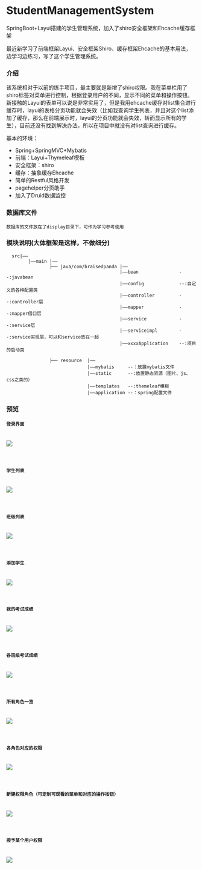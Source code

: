 # StudentManagementSystem
SpringBoot+Layui搭建的学生管理系统，加入了shiro安全框架和Ehcache缓存框架

  最近新学习了前端框架Layui、安全框架Shiro、缓存框架Ehcache的基本用法，边学习边练习，写了这个学生管理系统。

      
  ### 介绍
   该系统相对于以前的练手项目，最主要就是新增了shiro权限。我在菜单栏用了shiro标签对菜单进行控制，根据登录用户的不同，显示不同的菜单和操作按钮。
新接触的Layui的表单可以说是非常实用了，但是我用ehcache缓存对list集合进行缓存时，layui的表格分页功能就会失效（比如我查询学生列表，并且对这个list添加了缓存，那么在前端展示时，layui的分页功能就会失效，转而显示所有的学生），目前还没有找到解决办法，所以在项目中就没有对list查询进行缓存。


  基本的环境：
  * Spring+SpringMVC+Mybatis
  * 前端：Layui+Thymeleaf模板
  * 安全框架：shiro
  * 缓存：抽象缓存Ehcache
  * 简单的Restful风格开发
  * pagehelper分页助手
  * 加入了Druid数据监控
  
  ### 数据库文件
    数据库的文件放在了display目录下，可作为学习参考使用
  
  ### 模块说明(大体框架是这样，不做细分)
  
      src|——
            |——main |——
                    ├── java/com/braisedpanda |——
                                              |——bean               --:javabean
                                              |——config             --:自定义的各种配置类
                                              |——controller         --:controller层
                                              |——mapper             --:mapper借口层
                                              |——service            --:service层
                                              |——serviceimpl        --:service实现层，可以和service放在一起
                                              |——xxxxApplication    --:项目的启动类

                    ├── resource  |——
                                  |——mybatis     --：放置mybatis文件
                                  |——static      --:放置静态资源（图片、js、css之类的）
                                  |——templates   --:themeleaf模板
                                  |——application --：spring配置文件
                
  
  ### 预览
  
#### `登录界面`<br><br>
![](http://cdn.xiqiuye.design/login.png)<br><br><br>
#### `学生列表`<br><br>
![](http://cdn.xiqiuye.design/sttudentlist.png)<br><br><br>
#### `班级列表`<br><br>
![](http://cdn.xiqiuye.design/classlist.png)<br><br><br>
#### `添加学生`<br><br>
![](http://cdn.xiqiuye.design/addstudent.png)<br><br><br>
#### `我的考试成绩`<br><br>
![](http://cdn.xiqiuye.design/mygrades.png)<br><br><br>
#### `各班级考试成绩`<br><br>
![](http://cdn.xiqiuye.design/classgrades.png)<br><br><br>
#### `所有角色一览`<br><br>
![](http://cdn.xiqiuye.design/allclass.png)<br><br><br>
#### `各角色对应的权限`<br><br>
![](http://cdn.xiqiuye.design/rollpermission.png)<br><br><br>
#### `新建权限角色（可定制可观看的菜单和对应的操作按钮）`<br><br>
![](http://cdn.xiqiuye.design/addrole.png)<br><br><br>
#### `授予某个用户权限`<br><br>
![](http://cdn.xiqiuye.design/addpermission.png)<br><br><br>


